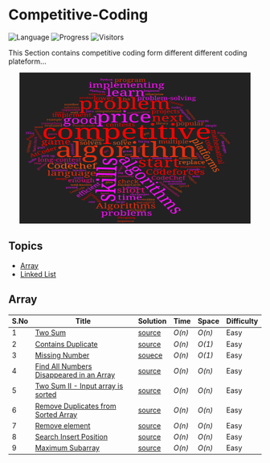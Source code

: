 # Competitive-Coding


 ![Language](https://img.shields.io/badge/language-C++11-orange.svg)  ![Progress](https://img.shields.io/badge/progress-30%20%2F%201594-ff69b4.svg)
 ![Visitors](https://visitor-badge.laobi.icu/badge?page_id=skjha1.Competitive-Coding)

This Section contains competitive coding form different different coding plateform...
<p align="center">
  <img width="460" height="300" src="https://github.com/skjha1/Competitive-Coding/blob/main/Codechef/IMG/cp.png">
</p>


## Topics

* [Array](https://github.com/skjha1/Competitive-Coding#array)
* [Linked List](https://github.com/skjha1/Competitive-Coding#LinkedList)


## Array
|  S.No  | Title           |  Solution       |  Time           | Space           | Difficulty    |
|-----|---------------- | --------------- | --------------- | --------------- | ------------- |
1 | [Two Sum](https://leetcode.com/problems/two-sum/) | [source](https://github.com/skjha1/Competitive-Coding/blob/main/Leetcode/Easy/01%20Two%20Sum.cpp)  | _O(n)_       | _O(n)_          | Easy         |
 2 | [Contains Duplicate](https://leetcode.com/problems/contains-duplicate/) | [source](https://github.com/skjha1/Competitive-Coding/blob/main/Leetcode/Easy/02%20Contains%20Duplicate.cpp)  | _O(n)_       | _O(1)_          | Easy         |
3 | [Missing Number](https://leetcode.com/problems/missing-number/) |  [souece](https://github.com/skjha1/Competitive-Coding/blob/main/Leetcode/Easy/03%20Missing%20Number.cpp) | _O(n)_       | _O(1)_          | Easy         |
4 | [Find All Numbers Disappeared in an Array](https://leetcode.com/problems/find-all-numbers-disappeared-in-an-array/) | [source](https://github.com/skjha1/Competitive-Coding/blob/main/Leetcode/Easy/04%20Find%20All%20Numbers%20Disappeared%20in%20an%20Array.cpp)  | _O(n)_       | _O(n)_          | Easy         |
5 | [Two Sum II - Input array is sorted](https://leetcode.com/problems/two-sum-ii-input-array-is-sorted/) | [source](https://github.com/skjha1/Competitive-Coding/blob/main/Leetcode/Easy/05%20Two%20Sum%20II%20-%20Input%20array%20is%20sorted.cpp)  | _O(n)_       | _O(n)_          | Easy         |
6 | [Remove Duplicates from Sorted Array](https://leetcode.com/problems/remove-duplicates-from-sorted-array/) | [source](https://github.com/skjha1/Competitive-Coding/blob/main/Leetcode/Easy/06%20%20Remove%20Duplicates%20from%20Sorted%20Array.cpp)  | _O(n)_       | _O(n)_          | Easy         |
7 | [Remove element](https://leetcode.com/problems/remove-element/) | [source](https://github.com/skjha1/Competitive-Coding/blob/main/Leetcode/Easy/07%20Remove%20element.cpp)  | _O(n)_       | _O(n)_          | Easy         |
8 | [Search Insert Position](https://leetcode.com/problems/search-insert-position/) |  [source](https://github.com/skjha1/Competitive-Coding/blob/main/Leetcode/Easy/08%20Search%20Insert%20Position.cpp) | _O(n)_       | _O(n)_          | Easy         |
9 | [Maximum Subarray](https://leetcode.com/problems/maximum-subarray/) |  [source](https://github.com/skjha1/Competitive-Coding/blob/main/Leetcode/Easy/09%20Maximum%20Subarray.cpp) | _O(n)_       | _O(n)_          | Easy         |

